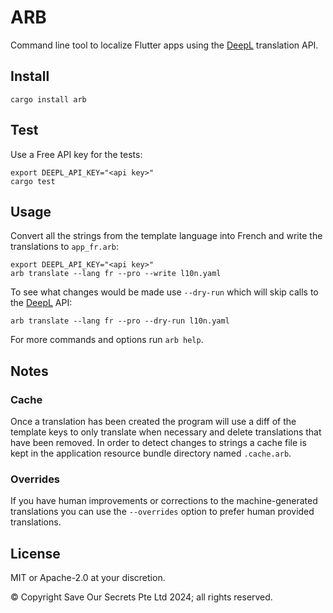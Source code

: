 # ARB

Command line tool to localize Flutter apps using the [DeepL][] translation API.

## Install

```
cargo install arb
```

## Test

Use a Free API key for the tests:

```
export DEEPL_API_KEY="<api key>"
cargo test
```

## Usage

Convert all the strings from the template language into French and write the translations to `app_fr.arb`:

```
export DEEPL_API_KEY="<api key>"
arb translate --lang fr --pro --write l10n.yaml
```

To see what changes would be made use `--dry-run` which will skip calls to the [DeepL][] API:

```
arb translate --lang fr --pro --dry-run l10n.yaml
```

For more commands and options run `arb help`.

## Notes

### Cache

Once a translation has been created the program will use a diff of the template keys to only translate when necessary and delete translations that have been removed. In order to detect changes to strings a cache file is kept in the application resource bundle directory named `.cache.arb`.

### Overrides

If you have human improvements or corrections to the machine-generated translations you can use the `--overrides` option to prefer human provided translations.

## License

MIT or Apache-2.0 at your discretion.

© Copyright Save Our Secrets Pte Ltd 2024; all rights reserved.

[DeepL]: https://deepl.com
